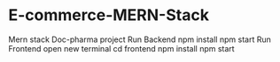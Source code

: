 # E-commerce-MERN-Stack
Mern stack Doc-pharma project
  Run Backend
    npm install
    npm start
  Run Frontend
    open new terminal
    cd frontend
    npm install
    npm start
